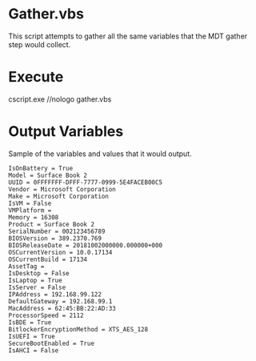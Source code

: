 Gather.vbs
=========

This script attempts to gather all the same variables that the MDT gather step would collect.

Execute
=========
cscript.exe //nologo gather.vbs

Output Variables
=========
Sample of the variables and values that it would output.
```Architecture = X64
IsOnBattery = True
Model = Surface Book 2
UUID = 0FFFFFFF-DFFF-7777-0999-5E4FACEB00C5
Vendor = Microsoft Corporation
Make = Microsoft Corporation
IsVM = False
VMPlatform = 
Memory = 16308
Product = Surface Book 2
SerialNumber = 002123456789
BIOSVersion = 389.2370.769
BIOSReleaseDate = 20181002000000.000000+000
OSCurrentVersion = 10.0.17134
OSCurrentBuild = 17134
AssetTag = 
IsDesktop = False
IsLaptop = True
IsServer = False
IPAddress = 192.168.99.122
DefaultGateway = 192.168.99.1
MacAddress = 62:45:BB:22:AD:33
ProcessorSpeed = 2112
IsBDE = True
BitlockerEncryptionMethod = XTS_AES_128
IsUEFI = True
SecureBootEnabled = True
IsAHCI = False
